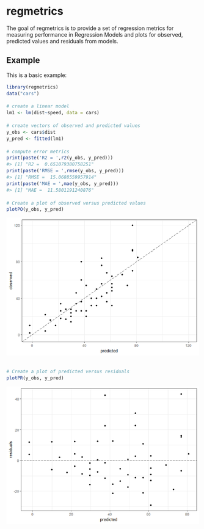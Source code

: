 <!-- README.md is generated from README.Rmd. Please edit that file -->
regmetrics
==========

The goal of regmetrics is to provide a set of regression metrics for measuring performance in Regression Models and plots for observed, predicted values and residuals from models.

Example
-------

This is a basic example:

``` r
library(regmetrics)
data("cars")

# create a linear model
lm1 <- lm(dist~speed, data = cars)

# create vectors of observed and predicted values
y_obs <- cars$dist
y_pred <- fitted(lm1)

# compute error metrics
print(paste('R2 = ',r2(y_obs, y_pred)))
#> [1] "R2 =  0.651079380758251"
print(paste('RMSE = ',rmse(y_obs, y_pred)))
#> [1] "RMSE =  15.0688559957914"
print(paste('MAE = ',mae(y_obs, y_pred)))
#> [1] "MAE =  11.5801191240876"

# Create a plot of observed versus predicted values
plotPO(y_obs, y_pred)
```

![](README-example-1.png)

``` r

# Create a plot of predicted versus residuals
plotPR(y_obs, y_pred)
```

![](README-example-2.png)
